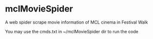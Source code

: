 # mclMovieSpider
A web spider scrape movie information of MCL cinema in Festival Walk

You may use the cmds.txt in ~/mclMovieSpider dir to run the code
